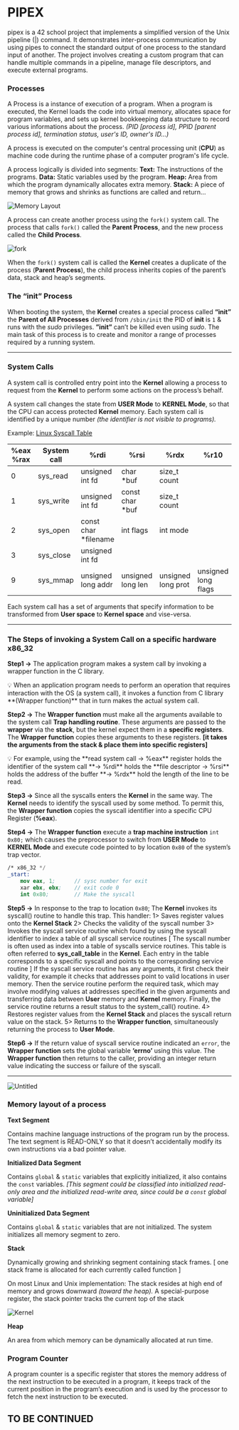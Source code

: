 # PIPEX
pipex is a 42 school project that implements a simplified version of the Unix pipeline (|) command. It demonstrates inter-process communication by using pipes to connect the standard output of one process to the standard input of another. The project involves creating a custom program that can handle multiple commands in a pipeline, manage file descriptors, and execute external programs.

### Processes

A Process is a instance of execution of a program. When  a program is executed, the Kernel loads the code into virtual memory,  allocates space for program variables, and sets up kernel bookkeeping data structure to record various informations about the process. *(PID [process id], PPID [parent process id], termination status, user's ID, owner's ID...)*

A process is executed on the computer's central processing unit (**CPU**) as machine code during the runtime phase of a computer program's life cycle.

A process logically is divided into segments:
**Text:** The instructions of the programs.
**Data:** Static variables used by the program.
**Heap:** Area from which the program dynamically allocates extra memory.
**Stack:** A piece of memory that grows and shrinks as functions are called and return…

![Memory Layout](img/1.png)

A process can create another process using the `fork()` system call.
The process that calls `fork()` called the **Parent Process**, and the new process called the **Child Process**.

![fork](img/2.png)

When the `fork()` system call is called the **Kernel** creates a duplicate of the process (**Parent Process**), the child process inherits copies of the parent’s data, stack and heap’s segments.

### The “init” Process

When booting the system, the **Kernel** creates a special process called **“init”** the **Parent of All Processes** derived from `/sbin/init` the PID of **init** is `1` & runs with the *sudo* privileges.
**”init”** can’t be killed even using *sudo*. The main task of this process is to create and monitor a range of processes required by a running system.

---

### System Calls

A system call is controlled entry point into the **Kernel** allowing a process to request from the **Kernel** to perform some actions on the process’s behalf.

A system call changes the state from **USER Mode** to **KERNEL Mode**, so that the CPU can access protected **Kernel** memory.
Each system call is identified by a unique number *(the identifier is not visible to programs).*

Example: [Linux Syscall Table](https://filippo.io/linux-syscall-table/)

| %eax %rax | System call | %rdi | %rsi | %rdx | %r10 | %r8 | %r9 |
| --- | --- | --- | --- | --- | --- | --- | --- |
| 0 | sys_read | unsigned int fd | char *buf | size_t count |  |  |  |
| 1 | sys_write | unsigned int fd | const char *buf | size_t count |  |  |  |
| 2 | sys_open | const char *filename | int flags | int mode |  |  |  |
| 3 | sys_close | unsigned int fd |  |  |  |  |  |
| 9 | sys_mmap | unsigned long addr | unsigned long len | unsigned long prot | unsigned long flags | unsigned long fd | unsigned long off |

Each system call has a set of arguments that specify information to be transformed from **User space** to **Kernel space** and vise-versa.

---

### The Steps of invoking a System Call on a specific hardware x86_32

**Step1
→** The application program makes a system call by invoking a wrapper function in the C library.

<aside>
💡 When an application program needs to perform an operation that requires interaction with the OS (a system call), it invokes a function from C library **(Wrapper function)** that in turn makes the actual system call.

</aside>

**Step2
→** The **Wrapper function** must make all the arguments available to the system call **Trap handling routine**. These arguments are passed to the **wrapper** via the **stack**, but the kernel expect them in a **specific registers**. The **Wrapper function** copies these arguments to these registers. **[it takes the arguments from the stack & place them into specific registers]**

<aside>
💡 For example, using the **read system call
→ %eax** register holds the identifier of the system call
**→ %rdi** holds the **file descriptor
→ %rsi** holds the address of the buffer
**→ %rdx** hold the length of the line to be read.

</aside>

**Step3
→** Since all the syscalls enters the **Kernel** in the same way. The **Kernel** needs to identify the syscall used by some method. To permit this, the **Wrapper function** copies the syscall identifier into a specific CPU Register (**%eax**).

**Step4
→** The **Wrapper function** execute a **trap machine instruction** `int 0x80;` which causes the preprocessor to switch from **USER Mode** to **KERNEL Mode** and execute code pointed to by location `0x80` of the system’s trap vector.

```nasm
/* x86_32 */
_start: 
	mov eax, 1;      // sysc number for exit
	xar ebx, ebx;    // exit code 0
	int 0x80;        // Make the syscall
```

**Step5
→** In response to the trap to location `0x80`; The **Kernel** invokes its syscall() routine to handle this trap. This handler:
1> Saves register values onto the **Kernel Stack**
2> Checks the validity of the syscall number
3> Invokes the syscall service routine which found by using the syscall identifier to index a table of all syscall service routines [ The syscall number is often used as index into a table of syscalls service routines. This table is often referred to **sys_call_table** in the **Kernel**. Each entry in the table corresponds to a specific syscall and points to the corresponding service routine ]
If the syscall service routine has any arguments, it first check their validity, for example it checks that addresses point to valid locations in user memory. Then the service routine perform the required task, which may involve modifying values at addresses specified in the given arguments and transferring data between **User** memory and **Kernel** memory. Finally, the service routine returns a result status to the system_call() routine.
4> Restores register values from the **Kernel Stack** and places the syscall return value on the stack.
5> Returns to the **Wrapper function**, simultaneously returning the process to **User Mode**.

**Step6
→** If the return value of syscall service routine indicated an `error`, the **Wrapper function** sets the global variable **‘errno’** using this value.
The **Wrapper function** then returns to the caller, providing an integer return value indicating the success or failure of the syscall.

---

![Untitled](img/3.png)

### Memory layout of a process

**Text Segment**

Contains machine language instructions of the program run by the process. The text segment is READ-ONLY so that it doesn’t accidentally modify its own instructions via a bad pointer value.

**Initialized Data Segment**

Contains `global` & `static` variables that explicitly initialized, it also contains the `const` variables. *[This segment could be classified into initialized read-only area and the initialized read-write area, since could be a `const` global variable]*

**Uninitialized Data Segment**

Contains `global` & `static` variables that are not initialized. The system initializes all memory segment to zero.

**Stack**

Dynamically growing and shrinking segment containing stack frames. [ one stack frame is allocated for each currently called function ]

On most Linux and Unix implementation: The stack resides at high end of memory and grows downward *(toward the heap).* A special-purpose register, the stack pointer tracks the current top of the stack

![Kernel](img/4.png)

**Heap**

An area from which memory can be dynamically allocated at run time.

### Program Counter

A program counter is a specific register that stores the memory address of the next instruction to be executed in a program, it keeps track of the current position in the program’s execution and is used by the processor to fetch the next instruction to be executed.


## TO BE CONTINUED
